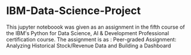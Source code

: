 # IBM-Data-Science-Project
This jupyter noteboook was given as an assignment in the fifth course of the IBM's Python for Data Science, AI &amp; Development Professional certification course. The assignment is as : Peer-graded Assignment: Analyzing Historical Stock/Revenue Data and Building a Dashboard
